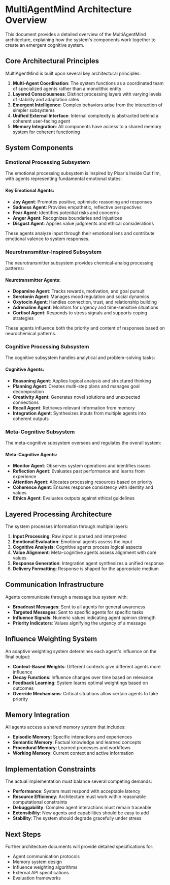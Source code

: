 # MultiAgentMind Architecture Overview

This document provides a detailed overview of the MultiAgentMind architecture, explaining how the system's components work together to create an emergent cognitive system.

## Core Architectural Principles

MultiAgentMind is built upon several key architectural principles:

1. **Multi-Agent Coordination**: The system functions as a coordinated team of specialized agents rather than a monolithic entity
2. **Layered Consciousness**: Distinct processing layers with varying levels of stability and adaptation rates
3. **Emergent Intelligence**: Complex behaviors arise from the interaction of simpler subsystems
4. **Unified External Interface**: Internal complexity is abstracted behind a coherent user-facing agent
5. **Memory Integration**: All components have access to a shared memory system for coherent functioning

## System Components

### Emotional Processing Subsystem

The emotional processing subsystem is inspired by Pixar's Inside Out film, with agents representing fundamental emotional states:

#### Key Emotional Agents:

- **Joy Agent**: Promotes positive, optimistic reasoning and responses
- **Sadness Agent**: Provides empathetic, reflective perspectives
- **Fear Agent**: Identifies potential risks and concerns
- **Anger Agent**: Recognizes boundaries and injustices
- **Disgust Agent**: Applies value judgments and ethical considerations

These agents analyze input through their emotional lens and contribute emotional valence to system responses.

### Neurotransmitter-Inspired Subsystem

The neurotransmitter subsystem provides chemical-analog processing patterns:

#### Neurotransmitter Agents:

- **Dopamine Agent**: Tracks rewards, motivation, and goal pursuit
- **Serotonin Agent**: Manages mood regulation and social dynamics
- **Oxytocin Agent**: Handles connection, trust, and relationship building
- **Adrenaline Agent**: Monitors for urgency and time-sensitive situations
- **Cortisol Agent**: Responds to stress signals and supports coping strategies

These agents influence both the priority and content of responses based on neurochemical patterns.

### Cognitive Processing Subsystem

The cognitive subsystem handles analytical and problem-solving tasks:

#### Cognitive Agents:

- **Reasoning Agent**: Applies logical analysis and structured thinking
- **Planning Agent**: Creates multi-step plans and manages goal decomposition
- **Creativity Agent**: Generates novel solutions and unexpected connections
- **Recall Agent**: Retrieves relevant information from memory
- **Integration Agent**: Synthesizes inputs from multiple agents into coherent outputs

### Meta-Cognitive Subsystem

The meta-cognitive subsystem oversees and regulates the overall system:

#### Meta-Cognitive Agents:

- **Monitor Agent**: Observes system operations and identifies issues
- **Reflection Agent**: Evaluates past performance and learns from experience
- **Attention Agent**: Allocates processing resources based on priority
- **Coherence Agent**: Ensures response consistency with identity and values
- **Ethics Agent**: Evaluates outputs against ethical guidelines

## Layered Processing Architecture

The system processes information through multiple layers:

1. **Input Processing**: Raw input is parsed and interpreted
2. **Emotional Evaluation**: Emotional agents assess the input
3. **Cognitive Analysis**: Cognitive agents process logical aspects
4. **Value Alignment**: Meta-cognitive agents assess alignment with core values
5. **Response Generation**: Integration agent synthesizes a unified response
6. **Delivery Formatting**: Response is shaped for the appropriate medium

## Communication Infrastructure

Agents communicate through a message bus system with:

- **Broadcast Messages**: Sent to all agents for general awareness
- **Targeted Messages**: Sent to specific agents for specific tasks
- **Influence Signals**: Numeric values indicating agent opinion strength
- **Priority Indicators**: Values signifying the urgency of a message

## Influence Weighting System

An adaptive weighting system determines each agent's influence on the final output:

- **Context-Based Weights**: Different contexts give different agents more influence
- **Decay Functions**: Influence changes over time based on relevance
- **Feedback Learning**: System learns optimal weightings based on outcomes
- **Override Mechanisms**: Critical situations allow certain agents to take priority

## Memory Integration

All agents access a shared memory system that includes:

- **Episodic Memory**: Specific interactions and experiences
- **Semantic Memory**: Factual knowledge and learned concepts
- **Procedural Memory**: Learned processes and workflows
- **Working Memory**: Current context and active information

## Implementation Constraints

The actual implementation must balance several competing demands:

- **Performance**: System must respond with acceptable latency
- **Resource Efficiency**: Architecture must work within reasonable computational constraints
- **Debuggability**: Complex agent interactions must remain traceable
- **Extensibility**: New agents and capabilities should be easy to add
- **Stability**: The system should degrade gracefully under stress

## Next Steps

Further architecture documents will provide detailed specifications for:

- Agent communication protocols
- Memory system design
- Influence weighting algorithms
- External API specifications
- Evaluation frameworks

